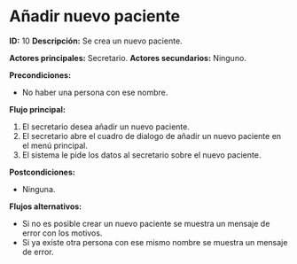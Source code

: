 # **Añadir nuevo paciente**
**ID:** 10 **Descripción:** Se crea un nuevo paciente.

**Actores principales:** Secretario.    **Actores secundarios:** Ninguno.

**Precondiciones:**
- No haber una persona con ese nombre.

**Flujo principal:**
1. El secretario desea añadir un nuevo paciente.
2. El secretario abre el cuadro de dialogo de añadir un nuevo paciente en el menú principal.
3. El sistema le pide los datos al secretario sobre el nuevo paciente.


**Postcondiciones:**
- Ninguna.

**Flujos alternativos:**
- Si no es posible crear un nuevo paciente se muestra un mensaje de error con los motivos.
- Si ya existe otra persona con ese mismo nombre se muestra un mensaje de error.
